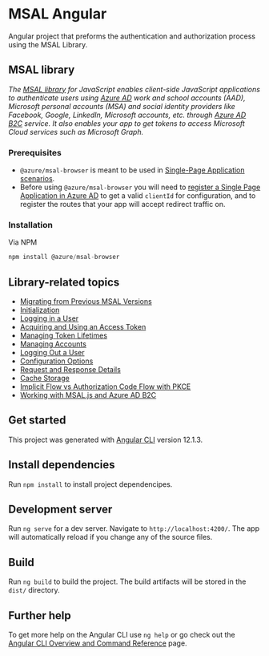 # MSAL Angular

Angular project that preforms the authentication and authorization process using the MSAL Library.

## MSAL library

_The [MSAL library](https://github.com/AzureAD/microsoft-authentication-library-for-js/tree/dev/lib/msal-browser#about) for JavaScript enables client-side JavaScript applications to authenticate users using [Azure AD](https://docs.microsoft.com/en-us/azure/active-directory/develop/v2-overview) work and school accounts (AAD), Microsoft personal accounts (MSA) and social identity providers like Facebook, Google, LinkedIn, Microsoft accounts, etc. through [Azure AD B2C](https://docs.microsoft.com/en-us/azure/active-directory-b2c/overview#identity-providers) service. It also enables your app to get tokens to access Microsoft Cloud services such as Microsoft Graph._

### Prerequisites
- `@azure/msal-browser` is meant to be used in [Single-Page Application scenarios](https://docs.microsoft.com/azure/active-directory/develop/scenario-spa-overview).
- Before using `@azure/msal-browser` you will need to [register a Single Page Application in Azure AD](https://docs.microsoft.com/en-us/azure/active-directory/develop/scenario-spa-app-registration) to get a valid `clientId` for configuration, and to register the routes that your app will accept redirect traffic on.

### Installation

Via NPM

```javascript
npm install @azure/msal-browser
```

## Library-related topics
-  [Migrating from Previous MSAL Versions](https://github.com/AzureAD/microsoft-authentication-library-for-js/blob/dev/lib/msal-browser/docs/v1-migration.md)
- [Initialization](https://github.com/AzureAD/microsoft-authentication-library-for-js/blob/dev/lib/msal-browser/docs/initialization.md)
- [Logging in a User](https://github.com/AzureAD/microsoft-authentication-library-for-js/blob/dev/lib/msal-browser/docs/login-user.md)
- [Acquiring and Using an Access Token](https://github.com/AzureAD/microsoft-authentication-library-for-js/blob/dev/lib/msal-browser/docs/acquire-token.md)
- [Managing Token Lifetimes](https://github.com/AzureAD/microsoft-authentication-library-for-js/blob/dev/lib/msal-browser/docs/token-lifetimes.md)
- [Managing Accounts](https://github.com/AzureAD/microsoft-authentication-library-for-js/blob/dev/lib/msal-common/docs/Accounts.md)
- [Logging Out a User](https://github.com/AzureAD/microsoft-authentication-library-for-js/blob/dev/lib/msal-browser/docs/logout.md)
- [Configuration Options](https://github.com/AzureAD/microsoft-authentication-library-for-js/blob/dev/lib/msal-browser/docs/configuration.md)
- [Request and Response Details](https://github.com/AzureAD/microsoft-authentication-library-for-js/blob/dev/lib/msal-browser/docs/request-response-object.md)
- [Cache Storage](https://github.com/AzureAD/microsoft-authentication-library-for-js/blob/dev/lib/msal-browser/docs/caching.md)
- [Implicit Flow vs Authorization Code Flow with PKCE](https://github.com/AzureAD/microsoft-authentication-library-for-js/tree/dev/lib/msal-browser#implicit-flow-vs-authorization-code-flow-with-pkce)
- [Working with MSAL.js and Azure AD B2C](https://github.com/AzureAD/microsoft-authentication-library-for-js/blob/dev/lib/msal-browser/docs/working-with-b2c.md)

## Get started 

This project was generated with [Angular CLI](https://github.com/angular/angular-cli) version 12.1.3.

## Install dependencies
Run `npm install` to install project dependencipes.
## Development server

Run `ng serve` for a dev server. Navigate to `http://localhost:4200/`. The app will automatically reload if you change any of the source files.


## Build

Run `ng build` to build the project. The build artifacts will be stored in the `dist/` directory.

## Further help

To get more help on the Angular CLI use `ng help` or go check out the [Angular CLI Overview and Command Reference](https://angular.io/cli) page.